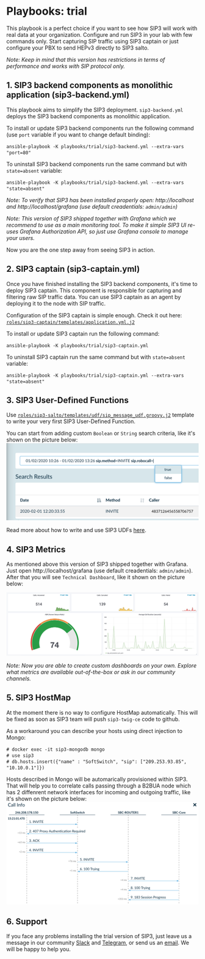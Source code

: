 # Playbooks: trial

This playbook is a perfect choice if you want to see how SIP3 will work with real data at your organization. Configure and run SIP3 in your lab with few commands only. Start capturing SIP traffic using SIP3 captain or just configure your PBX to send HEPv3 directly to SIP3 salto. 

_Note: Keep in mind that this version has restrictions in terms of performance and works with SIP protocol only._

## 1. SIP3 backend components as monolithic application (sip3-backend.yml)

This playbook aims to simplify the SIP3 deployment. `sip3-backend.yml` deploys the SIP3 backend components as monolithic application. 

To install or update SIP3 backend components run the following command (use `port` variable if you want to change default binding):
```
ansible-playbook -K playbooks/trial/sip3-backend.yml --extra-vars "port=80"
```
To uninstall SIP3 backend components run the same command but with `state=absent` variable:
```
ansible-playbook -K playbooks/trial/sip3-backend.yml --extra-vars "state=absent"
```

_Note: To verify that SIP3 has been installed properly open: http://localhost and http://localhost/grafana (use default creadentials: `admin/admin`)_

_Note: This version of SIP3 shipped together with Grafana which we recommend to use as a main monitoring tool. To make it simple SIP3 UI re-uses Grafana Authorization API, so just use Grafana console to manage your users._

Now you are the one step away from seeing SIP3 in action.

## 2. SIP3 captain (sip3-captain.yml)

Once you have finished installing the SIP3 backend components, it's time to deploy SIP3 captain. This component is responsible for capturing and filtering raw SIP traffic data. You can use SIP3 captain as an agent by deploying it to the node with SIP traffic.

Configuration of the SIP3 captain is simple enough. Check it out here: [`roles/sip3-captain/templates/application.yml.j2`](https://github.com/sip3io/sip3-ansible/blob/master/roles/sip3-captain/templates/application.yml.j2)

To install or update SIP3 captain run the following command:
```
ansible-playbook -K playbooks/trial/sip3-captain.yml
```

To uninstall SIP3 captain run the same command but with `state=absent` variable:
```
ansible-playbook -K playbooks/trial/sip3-captain.yml --extra-vars "state=absent"
```

## 3. SIP3 User-Defined Functions

Use [`roles/sip3-salto/templates/udf/sip_message_udf.groovy.j2`](https://github.com/sip3io/sip3-ansible/blob/master/roles/sip3-salto/templates/udf/sip_message_udf.groovy.j2) template to write your very first SIP3 User-Defined Function.

You can start from adding custom `Boolean` or `String` search criteria, like it's shown on the picture below:
![Robocall Attribute](img/robocall.png)

Read more about how to write and use SIP3 UDFs [here](https://github.com/sip3io/sip3-documentation/blob/master/modules/ROOT/pages/features/UserDefinedFunctions.adoc).

## 4. SIP3 Metrics

As mentioned above this version of SIP3 shipped together with Grafana. Just open http://localhost/grafana (use default creadentials: `admin/admin`). After that you will see `Technical Dashboard`, like it shown on the picture below:

![Calls Statistic](img/dashboard.png)
 
_Note: Now you are able to create custom dashboards on your own. Explore what metrics are available out-of-the-box or ask in our community channels._

## 5. SIP3 HostMap

At the moment there is no way to configure HostMap automatically. This will be fixed as soon as SIP3 team will push `sip3-twig-ce` code to github.

As a workaround you can describe your hosts using direct injection to Mongo:

```
# docker exec -it sip3-mongodb mongo
# use sip3
# db.hosts.insert({"name" : "SoftSwitch", "sip": ["209.253.93.85", "10.10.0.1"]})
```

Hosts described in Mongo will be automarically provisioned within SIP3. That will help you to correlate calls passing through a B2BUA node which has 2 diffenrent network interfaces for incoming and outgoing traffic, like it's shown on the picture below: 
![Call Flow](img/call_flow.png)

## 6. Support

If you face any problems installing the trial version of SIP3, just leave us a message in our community [Slack](https://join.slack.com/t/sip3-community/shared_invite/enQtOTIyMjg3NDI0MjU3LWUwYzhlOTFhODYxMTEwNjllYjZjNzc1M2NmM2EyNDM0ZjJmNTVkOTg1MGQ3YmFmNWU5NjlhOGI3MWU1MzUwMjE) and [Telegram](https://t.me/sip3io), or send us an [email](mailto:support@sip3.io). We will be happy to help you.
